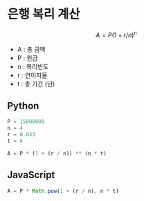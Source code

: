 # 은행 복리 계산

$$A = P(1+r/n)^n$$

- A : 총 금액
- P : 원금
- n : 복리빈도
- r : 연이자율
- t : 총 기간 (년)

## Python

```py
P = 15000000
n = 4
r = 0.043
t = 6

A = P * (1 + (r / n)) ** (n * t)
```

## JavaScript

```js
A = P * Math.pow(1 + (r / n), n * t)
```
